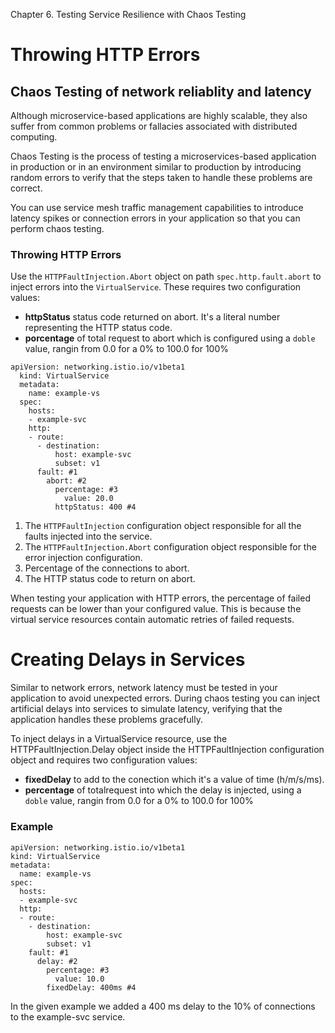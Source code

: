 Chapter 6. Testing Service Resilience with Chaos Testing

# Throwing HTTP Errors
## Chaos Testing of network reliablity and latency
Although microservice-based applications are highly scalable, they also suffer from common problems or fallacies associated with distributed computing.

Chaos Testing is the process of testing a microservices-based application in production or in an environment similar to production by introducing random errors to verify that the steps taken to handle these problems are correct. 

You can use service mesh traffic management capabilities to introduce latency spikes or connection errors in your application so that you can perform chaos testing.

### Throwing HTTP Errors

Use the `HTTPFaultInjection.Abort` object on path `spec.http.fault.abort` to inject errors into the `VirtualService`. These requires two configuration values:
+ **httpStatus** status code returned on abort. It's a literal number representing the HTTP status code.
+ **porcentage** of total request to abort which is configured using a `doble` value, rangin from 0.0 for a 0% to 100.0 for 100%

```
apiVersion: networking.istio.io/v1beta1
  kind: VirtualService
  metadata:
    name: example-vs
  spec:
    hosts:
    - example-svc
    http:
    - route:
      - destination:
          host: example-svc
          subset: v1
      fault: #1
        abort: #2
          percentage: #3
            value: 20.0
          httpStatus: 400 #4
```

1. The `HTTPFaultInjection` configuration object responsible for all the faults injected into the service.
2. The `HTTPFaultInjection.Abort` configuration object responsible for the error injection configuration.
3. Percentage of the connections to abort.
4. The HTTP status code to return on abort.

When testing your application with HTTP errors, the percentage of failed requests can be lower than your configured value. This is because the virtual service resources contain automatic retries of failed requests.

# Creating Delays in Services
Similar to network errors, network latency must be tested in your application to avoid unexpected errors. During chaos testing you can inject artificial delays into services to simulate latency, verifying that the application handles these problems gracefully.

To inject delays in a VirtualService resource, use the HTTPFaultInjection.Delay object inside the HTTPFaultInjection configuration object and requires two configuration values:
+ **fixedDelay** to add to the conection which it's a value of time (h/m/s/ms).
+ **percentage** of totalrequest into which the delay is injected, using a `doble` value, rangin from 0.0 for a 0% to 100.0 for 100%

### Example
```
apiVersion: networking.istio.io/v1beta1
kind: VirtualService
metadata:
  name: example-vs
spec:
  hosts:
  - example-svc
  http:
  - route:
    - destination:
        host: example-svc
        subset: v1
    fault: #1
      delay: #2
        percentage: #3
          value: 10.0
        fixedDelay: 400ms #4
```
In the given example we added a 400 ms delay to the 10% of connections to the example-svc service. 

